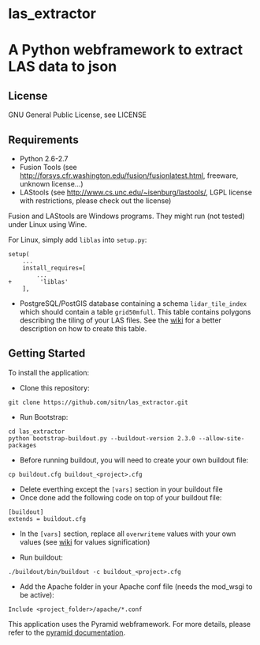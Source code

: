 las_extractor
=============
A Python webframework to extract LAS data to json
=============

License
---------------

GNU General Public License, see LICENSE


Requirements
---------------

* Python 2.6-2.7
* Fusion Tools (see http://forsys.cfr.washington.edu/fusion/fusionlatest.html, freeware, unknown license...)
* LAStools (see http://www.cs.unc.edu/~isenburg/lastools/, LGPL license with restrictions, please check out the license)

Fusion and LAStools are Windows programs. They might run (not tested) under Linux using Wine.

For Linux, simply add `liblas` into `setup.py`:

```
setup(
    ...
    install_requires=[
        ...
+        'liblas'
    ],
```

* PostgreSQL/PostGIS database containing a schema `lidar_tile_index` which should contain a table `grid50mfull`. This table contains polygons describing the tiling of your LAS files. See the <a href="https://github.com/sitn/las_extractor/wiki/Create-the-DB-table" target=_blank>wiki</a> for a better description on how to create this table.

Getting Started
---------------

To install the application:

* Clone this repository:

```
git clone https://github.com/sitn/las_extractor.git
```

* Run Bootstrap:

```
cd las_extractor
python bootstrap-buildout.py --buildout-version 2.3.0 --allow-site-packages
```

* Before running buildout, you will need to create your own buildout file:

```
cp buildout.cfg buildout_<project>.cfg
```

* Delete everthing except the `[vars]` section in your buildout file
* Once done add the following code on top of your buildout file:

```
[buildout]
extends = buildout.cfg
```

* In the `[vars]` section, replace all `overwriteme` values with your own values (see <a href="https://github.com/sitn/las_extractor/wiki/Buildout-vars" target=_blank>wiki</a> for values signification)

* Run buildout:

```
./buildout/bin/buildout -c buildout_<project>.cfg
```

* Add the Apache folder in your Apache conf file (needs the mod_wsgi to be active):
```
Include <project_folder>/apache/*.conf
```

This application uses the Pyramid webframework. For more details, please refer to the <a href="http://docs.pylonsproject.org/projects/pyramid" target=_blank>pyramid documentation</a>.
